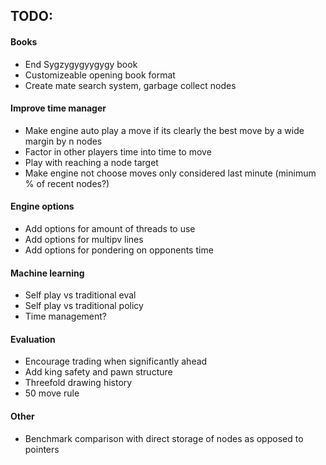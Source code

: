 ## TODO:

#### Books
 - End Sygzygygyygygy book
 - Customizeable opening book format
 - Create mate search system, garbage collect nodes

#### Improve time manager
 - Make engine auto play a move if its clearly the best move by a wide margin by n nodes
 - Factor in other players time into time to move
 - Play with reaching a node target
 - Make engine not choose moves only considered last minute (minimum % of recent nodes?)

#### Engine options
 - Add options for amount of threads to use
 - Add options for multipv lines
 - Add options for pondering on opponents time

#### Machine learning
 - Self play vs traditional eval
 - Self play vs traditional policy
 - Time management?

#### Evaluation
 - Encourage trading when significantly ahead
 - Add king safety and pawn structure
 - Threefold drawing history
 - 50 move rule

#### Other
 - Benchmark comparison with direct storage of nodes as opposed to pointers